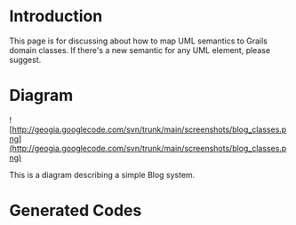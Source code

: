 # Introduction #

This page is for discussing about how to map UML semantics to Grails domain classes. If there's a new semantic for any UML element, please suggest.

# Diagram #
![http://geogia.googlecode.com/svn/trunk/main/screenshots/blog_classes.png](http://geogia.googlecode.com/svn/trunk/main/screenshots/blog_classes.png)

This is a diagram describing a simple Blog system.

# Generated Codes #
